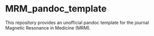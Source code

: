 # MRM_pandoc_template
This repository provides an unofficial pandoc template for the journal Magnetic Resonance in Medicine (MRM). 
